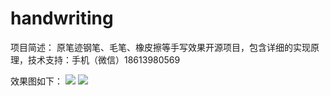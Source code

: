 # handwriting
项目简述：
原笔迹钢笔、毛笔、橡皮擦等手写效果开源项目，包含详细的实现原理，技术支持：手机（微信）18613980569

效果图如下：
![](https://raw.githubusercontent.com/leiguoqiang1818/handwriting/master/image/shufa.jpg)
![](https://raw.githubusercontent.com/leiguoqiang1818/handwriting/master/image/maozedong.jpg)
